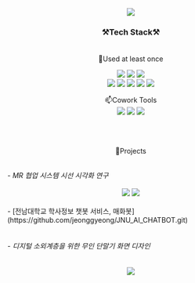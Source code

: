<div align="center">

<img src="https://capsule-render.vercel.app/api?type=waving&color=gradient&height=300&section=header&text=HEO%20SUYEONG&fontSize=70" />


<!--
**hssu0/hssu0** is a ✨ _special_ ✨ repository because its `README.md` (this file) appears on your GitHub profile.

Here are some ideas to get you started:

- 🔭 I’m currently working on ...
- 🌱 I’m currently learning ...
- 👯 I’m looking to collaborate on ...
- 🤔 I’m looking for help with ...
- 💬 Ask me about ...
- 📫 How to reach me: ...
- 😄 Pronouns: ...
- ⚡ Fun fact: ...
-->

  
### ⚒️Tech Stack⚒️<br/><br/>
  
🌱Used at least once <br/>
  
  <img src="https://img.shields.io/badge/Java-007396?style=flat-square&logo=Java&logoColor=white">
  <img src="https://img.shields.io/badge/Python-3776AB?style=flat-square&logo=Python&logoColor=white">
  <img src="https://img.shields.io/badge/Android-3DDC84?style=flat-square&logo=Android&logoColor=white">
  <br/>
  <img src="https://img.shields.io/badge/C-A8B9CC?style=flat-square&logo=c&logoColor=white">
  <img src="https://img.shields.io/badge/C++-00599C?style=flat-square&logo=c%2B%2B&logoColor=white">
  <img src="https://img.shields.io/badge/Unity-181717?style=flat-square&logo=Unity&logoColor=white">
  <img src="https://img.shields.io/badge/Ruby-CC342D?style=flat-square&logo=Ruby&logoColor=white">
  <img src="https://img.shields.io/badge/Arduino-00979D?style=flat-square&logo=Arduino&logoColor=white">
  
  <br/>
  
📫Cowork Tools <br/>
    <img src="https://img.shields.io/badge/GitHub-181717?style=flat-square&logo=GitHub&logoColor=white">
    <img src="https://img.shields.io/badge/Notion-000000?style=flat-square&logo=Notion&logoColor=white">
    <img src="https://img.shields.io/badge/Slack-4A154B?style=flat-square&logo=Slack&logoColor=white">
  
  <br/><br/>
  
  
🔭Projects
  <br/><br/>
  
  <div align="left">
    - <i>MR 협업 시스템 시선 시각화 연구</i> <br/><br/>
  </div>
  <img src="https://user-images.githubusercontent.com/65766022/163758138-578ee061-5146-48fa-b155-00ec496c8e99.png">
  <img src="https://user-images.githubusercontent.com/65766022/163758045-e1c33e66-0b37-4a77-9ca4-e1e777586d7c.png">
  <br/><br/>
  
  <div align="left">
  - [전남대학교 학사정보 챗봇 서비스, 매화봇](https://github.com/jeonggyeong/JNU_AI_CHATBOT.git)
  </div>
  <br/><br/>
  
  <div align="left">
  - <i>디지털 소외계층을 위한 무인 단말기 화면 디자인</i> 
  </div>
  <br/><br/>
  
<img src="https://user-images.githubusercontent.com/65766022/163762179-4c7d12f9-5bd4-4d6f-a885-e4d9e4bba000.png">


  </div>
